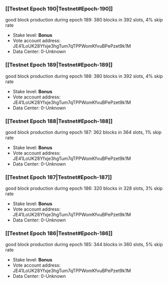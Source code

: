 ### [[Testnet Epoch 190|Testnet#Epoch-190]]
good block production during epoch 189: 380 blocks in 392 slots, 4% skip rate
* Stake level: **Bonus** 
* Vote account address: JE41LoUK28Yfxje3hgTum7qTPPWomKfvuBPePzet9k1M
* Data Center: 0-Unknown
### [[Testnet Epoch 189|Testnet#Epoch-189]]
good block production during epoch 188: 380 blocks in 392 slots, 4% skip rate
* Stake level: **Bonus** 
* Vote account address: JE41LoUK28Yfxje3hgTum7qTPPWomKfvuBPePzet9k1M
* Data Center: 0-Unknown
### [[Testnet Epoch 188|Testnet#Epoch-188]]
good block production during epoch 187: 362 blocks in 364 slots, 1% skip rate
* Stake level: **Bonus** 
* Vote account address: JE41LoUK28Yfxje3hgTum7qTPPWomKfvuBPePzet9k1M
* Data Center: 0-Unknown
### [[Testnet Epoch 187|Testnet#Epoch-187]]
good block production during epoch 186: 320 blocks in 328 slots, 3% skip rate
* Stake level: **Bonus** 
* Vote account address: JE41LoUK28Yfxje3hgTum7qTPPWomKfvuBPePzet9k1M
* Data Center: 0-Unknown
### [[Testnet Epoch 186|Testnet#Epoch-186]]
good block production during epoch 185: 344 blocks in 360 slots, 5% skip rate
* Stake level: **Bonus** 
* Vote account address: JE41LoUK28Yfxje3hgTum7qTPPWomKfvuBPePzet9k1M
* Data Center: 0-Unknown